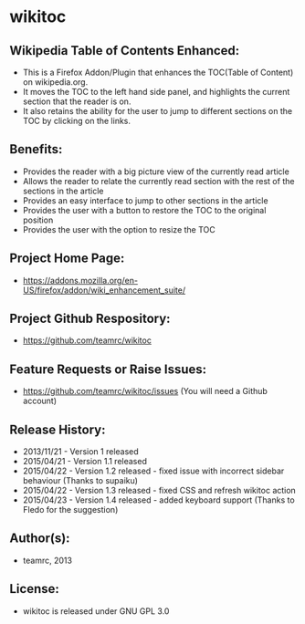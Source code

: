 wikitoc
=======

Wikipedia Table of Contents Enhanced:
-------------------------------------
* This is a Firefox Addon/Plugin that enhances the TOC(Table of Content) on wikipedia.org.
* It moves the TOC to the left hand side panel, and highlights the current section that the reader is on.
* It also retains the ability for the user to jump to different sections on the TOC by clicking on the links.


Benefits:
---------
* Provides the reader with a big picture view of the currently read article
* Allows the reader to relate the currently read section with the rest of the sections in the article
* Provides an easy interface to jump to other sections in the article
* Provides the user with a button to restore the TOC to the original position
* Provides the user with the option to resize the TOC 



Project Home Page:
------------------
* https://addons.mozilla.org/en-US/firefox/addon/wiki_enhancement_suite/

Project Github Respository:
---------------------------
* https://github.com/teamrc/wikitoc

Feature Requests or Raise Issues:
---------------------------------
* https://github.com/teamrc/wikitoc/issues (You will need a Github account)

Release History:
----------------
* 2013/11/21 - Version 1 released 
* 2015/04/21 - Version 1.1 released 
* 2015/04/22 - Version 1.2 released - fixed issue with incorrect sidebar behaviour (Thanks to supaiku)
* 2015/04/22 - Version 1.3 released - fixed CSS and refresh wikitoc action
* 2015/04/23 - Version 1.4 released - added keyboard support (Thanks to Fledo for the suggestion)

Author(s):
----------
* teamrc, 2013

License:
--------
* wikitoc is released under GNU GPL 3.0
